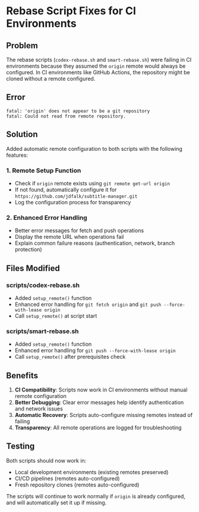 # Rebase Script Fixes for CI Environments

## Problem

The rebase scripts (`codex-rebase.sh` and `smart-rebase.sh`) were failing in CI
environments because they assumed the `origin` remote would always be
configured. In CI environments like GitHub Actions, the repository might be
cloned without a remote configured.

## Error

```
fatal: 'origin' does not appear to be a git repository
fatal: Could not read from remote repository.
```

## Solution

Added automatic remote configuration to both scripts with the following
features:

### 1. Remote Setup Function

- Check if `origin` remote exists using `git remote get-url origin`
- If not found, automatically configure it for
  `https://github.com/jdfalk/subtitle-manager.git`
- Log the configuration process for transparency

### 2. Enhanced Error Handling

- Better error messages for fetch and push operations
- Display the remote URL when operations fail
- Explain common failure reasons (authentication, network, branch protection)

## Files Modified

### scripts/codex-rebase.sh

- Added `setup_remote()` function
- Enhanced error handling for `git fetch origin` and
  `git push --force-with-lease origin`
- Call `setup_remote()` at script start

### scripts/smart-rebase.sh

- Added `setup_remote()` function
- Enhanced error handling for `git push --force-with-lease origin`
- Call `setup_remote()` after prerequisites check

## Benefits

1. **CI Compatibility**: Scripts now work in CI environments without manual
   remote configuration
2. **Better Debugging**: Clear error messages help identify authentication and
   network issues
3. **Automatic Recovery**: Scripts auto-configure missing remotes instead of
   failing
4. **Transparency**: All remote operations are logged for troubleshooting

## Testing

Both scripts should now work in:

- Local development environments (existing remotes preserved)
- CI/CD pipelines (remotes auto-configured)
- Fresh repository clones (remotes auto-configured)

The scripts will continue to work normally if `origin` is already configured,
and will automatically set it up if missing.
